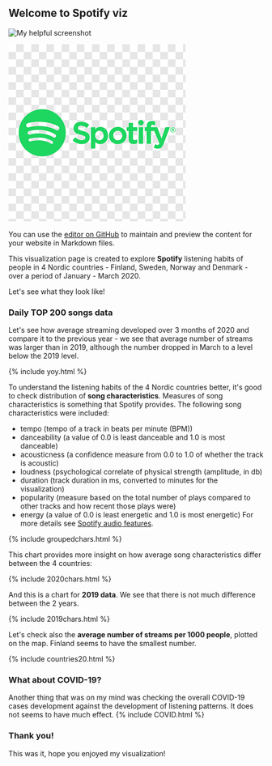 ## Welcome to Spotify viz

![My helpful screenshot](/assets/spotify-logo.png)

![useful image](https://github.com/elguel/elguelvizspotify.github.io/blob/master/assets/css/spotify-logo.png)

You can use the [editor on GitHub](https://github.com/elguel/elguelvizspotify.github.io/edit/master/index.md) to maintain and preview the content for your website in Markdown files.

This visualization page is created to explore **Spotify** listening habits of people in 4 Nordic countries - Finland, Sweden, Norway and Denmark - over a period of January - March 2020.

Let's see what they look like!

### Daily TOP 200 songs data 

Let's see how average streaming developed over 3 months of 2020 and compare it to the previous year - we see that average number of streams was larger than in 2019, although the number dropped in March to a level below the 2019 level.

{% include yoy.html %}

To understand the listening habits of the 4 Nordic countries better, it's good to check distribution of **song characteristics**. Measures of song characteristics is something that Spotify provides.
The following song characteristics were included:
- tempo (tempo of a track in beats per minute (BPM))
- danceability (a value of 0.0 is least danceable and 1.0 is most danceable)
- acousticness (a confidence measure from 0.0 to 1.0 of whether the track is acoustic)
- loudness (psychological correlate of physical strength (amplitude, in db)
- duration (track duration in ms, converted to minutes for the visualization)
- popularity (measure based on the total number of plays compared to other tracks and how recent those plays were)
- energy (a value of 0.0 is least energetic and 1.0 is most energetic)
For more details see [Spotify audio features](https://developer.spotify.com/documentation/web-api/reference/tracks/get-audio-features/).

{% include groupedchars.html %}

This chart provides more insight on how average song characteristics differ between the 4 countries:

{% include 2020chars.html %}

And this is a chart for **2019 data**. We see that there is not much difference between the 2 years.

{% include 2019chars.html %}

Let's check also the **average number of streams per 1000 people**, plotted on the map. Finland seems to have the smallest number.

{% include countries20.html %}

### What about COVID-19?

Another thing that was on my mind was checking the overall COVID-19 cases development against the development of listening patterns. It does not seems to have much effect.
{% include COVID.html %}


### Thank you!

This was it, hope you enjoyed my visualization! 
